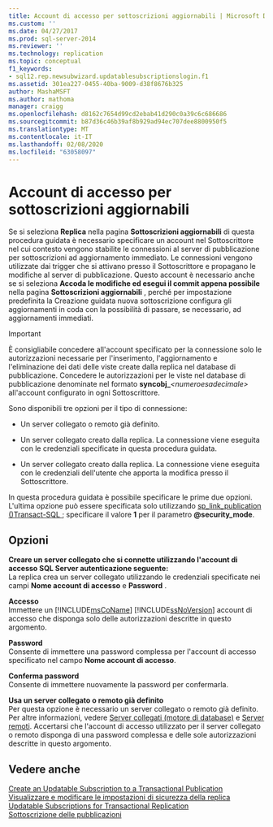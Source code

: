 ```yaml
---
title: Account di accesso per sottoscrizioni aggiornabili | Microsoft Docs
ms.custom: ''
ms.date: 04/27/2017
ms.prod: sql-server-2014
ms.reviewer: ''
ms.technology: replication
ms.topic: conceptual
f1_keywords:
- sql12.rep.newsubwizard.updatablesubscriptionslogin.f1
ms.assetid: 301ea227-0455-40ba-9009-d38f8676b325
author: MashaMSFT
ms.author: mathoma
manager: craigg
ms.openlocfilehash: d8162c7654d99cd2ebab41d290c0a39c6c686686
ms.sourcegitcommit: b87d36c46b39af8b929ad94ec707dee8800950f5
ms.translationtype: MT
ms.contentlocale: it-IT
ms.lasthandoff: 02/08/2020
ms.locfileid: "63058097"
---
```

# <a name="login-for-updatable-subscriptions"></a>Account di accesso per sottoscrizioni aggiornabili
  Se si seleziona **Replica** nella pagina **Sottoscrizioni aggiornabili** di questa procedura guidata è necessario specificare un account nel Sottoscrittore nel cui contesto vengono stabilite le connessioni al server di pubblicazione per sottoscrizioni ad aggiornamento immediato. Le connessioni vengono utilizzate dai trigger che si attivano presso il Sottoscrittore e propagano le modifiche al server di pubblicazione. Questo account è necessario anche se si seleziona **Accoda le modifiche ed esegui il commit appena possibile** nella pagina **Sottoscrizioni aggiornabili** , perché per impostazione predefinita la Creazione guidata nuova sottoscrizione configura gli aggiornamenti in coda con la possibilità di passare, se necessario, ad aggiornamenti immediati.  
  
> [!IMPORTANT]  
>  È consigliabile concedere all'account specificato per la connessione solo le autorizzazioni necessarie per l'inserimento, l'aggiornamento e l'eliminazione dei dati delle viste create dalla replica nel database di pubblicazione. Concedere le autorizzazioni per le viste nel database di pubblicazione denominate nel formato **syncobj_**_\<numeroesadecimale>_ all'account configurato in ogni Sottoscrittore.  
  
 Sono disponibili tre opzioni per il tipo di connessione:  
  
-   Un server collegato o remoto già definito.  
  
-   Un server collegato creato dalla replica. La connessione viene eseguita con le credenziali specificate in questa procedura guidata.  
  
-   Un server collegato creato dalla replica. La connessione viene eseguita con le credenziali dell'utente che apporta la modifica presso il Sottoscrittore.  
  
 In questa procedura guidata è possibile specificare le prime due opzioni. L'ultima opzione può essere specificata solo utilizzando [sp_link_publication &#40;&#41;Transact-SQL ](/sql/relational-databases/system-stored-procedures/sp-link-publication-transact-sql); specificare il valore **1** per il parametro **@security_mode**.  
  
## <a name="options"></a>Opzioni  
 **Creare un server collegato che si connette utilizzando l'account di accesso SQL Server autenticazione seguente:**  
 La replica crea un server collegato utilizzando le credenziali specificate nei campi **Nome account di accesso** e **Password** .  
  
 **Accesso**  
 Immettere un [!INCLUDE[msCoName](../../includes/msconame-md.md)] [!INCLUDE[ssNoVersion](../../includes/ssnoversion-md.md)] account di accesso che disponga solo delle autorizzazioni descritte in questo argomento.  
  
 **Password**  
 Consente di immettere una password complessa per l'account di accesso specificato nel campo **Nome account di accesso**.  
  
 **Conferma password**  
 Consente di immettere nuovamente la password per confermarla.  
  
 **Usa un server collegato o remoto già definito**  
 Per questa opzione è necessario un server collegato o remoto già definito. Per altre informazioni, vedere [Server collegati &#40;motore di database&#41;](../linked-servers/linked-servers-database-engine.md) e [Server remoti](../../database-engine/configure-windows/remote-servers.md). Accertarsi che l'account di accesso utilizzato per il server collegato o remoto disponga di una password complessa e delle sole autorizzazioni descritte in questo argomento.  
  
## <a name="see-also"></a>Vedere anche  
 [Create an Updatable Subscription to a Transactional Publication](publish/create-an-updatable-subscription-to-a-transactional-publication.md)   
 [Visualizzare e modificare le impostazioni di sicurezza della replica](security/view-and-modify-replication-security-settings.md)   
 [Updatable Subscriptions for Transactional Replication](transactional/updatable-subscriptions-for-transactional-replication.md)   
 [Sottoscrizione delle pubblicazioni](subscribe-to-publications.md)  
  
  
